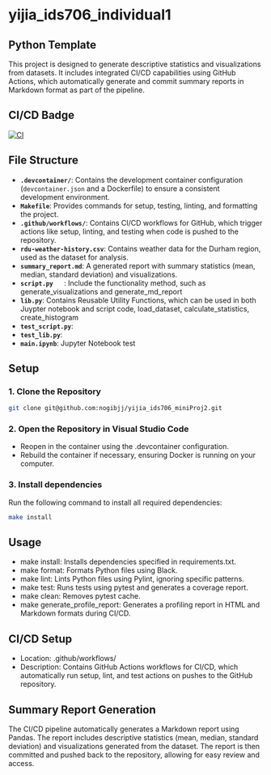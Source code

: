# yijia_ids706_individual1

## Python Template

This project is designed to generate descriptive statistics and visualizations from datasets. It includes integrated CI/CD capabilities using GitHub Actions, which automatically generate and commit summary reports in Markdown format as part of the pipeline.

## CI/CD Badge
[![CI](https://github.com/nogibjj/yijia_ids706_miniProj2/actions/workflows/hello.yml/badge.svg)](https://github.com/nogibjj/yijia_ids706_miniProj2/actions/workflows/hello.yml)



## File Structure

- **`.devcontainer/`**: Contains the development container configuration (`devcontainer.json` and a Dockerfile) to ensure a consistent development environment.
- **`Makefile`**: Provides commands for setup, testing, linting, and formatting the project.
- **`.github/workflows/`**: Contains CI/CD workflows for GitHub, which trigger actions like setup, linting, and testing when code is pushed to the repository.
- **`rdu-weather-history.csv`**: Contains weather data for the Durham region, used as the dataset for analysis.
- **`summary_report.md`**: A generated report with summary statistics (mean, median, standard deviation) and visualizations.
- **`script.py   `**: Include the functionality method, such as generate_visualizations and generate_md_report 
- **`lib.py`**:  Contains Reusable Utility Functions, which can be used in both Juypter notebook and script code, load_dataset, calculate_statistics, create_histogram
- **`test_script.py`**: 
- **`test_lib.py`**: 
- **`main.ipynb`**: Jupyter Notebook test



## Setup

### 1. Clone the Repository

```bash
git clone git@github.com:nogibjj/yijia_ids706_miniProj2.git
```

### 2. Open the Repository in Visual Studio Code

- Reopen in the container using the .devcontainer configuration.
- Rebuild the container if necessary, ensuring Docker is running on your computer.

### 3. Install dependencies
Run the following command to install all required dependencies:

```bash
make install
```

## Usage
- make install: Installs dependencies specified in requirements.txt.
- make format: Formats Python files using Black.
- make lint: Lints Python files using Pylint, ignoring specific patterns.
- make test: Runs tests using pytest and generates a coverage report.
- make clean: Removes pytest cache.
- make generate_profile_report: Generates a profiling report in HTML and Markdown formats during CI/CD.

## CI/CD Setup
- Location: .github/workflows/
- Description: Contains GitHub Actions workflows for CI/CD, which automatically run setup, lint, and test actions on pushes to the GitHub repository.

## Summary Report Generation
The CI/CD pipeline automatically generates a Markdown report using Pandas. The report includes descriptive statistics (mean, median, standard deviation) and visualizations generated from the dataset. The report is then committed and pushed back to the repository, allowing for easy review and access.